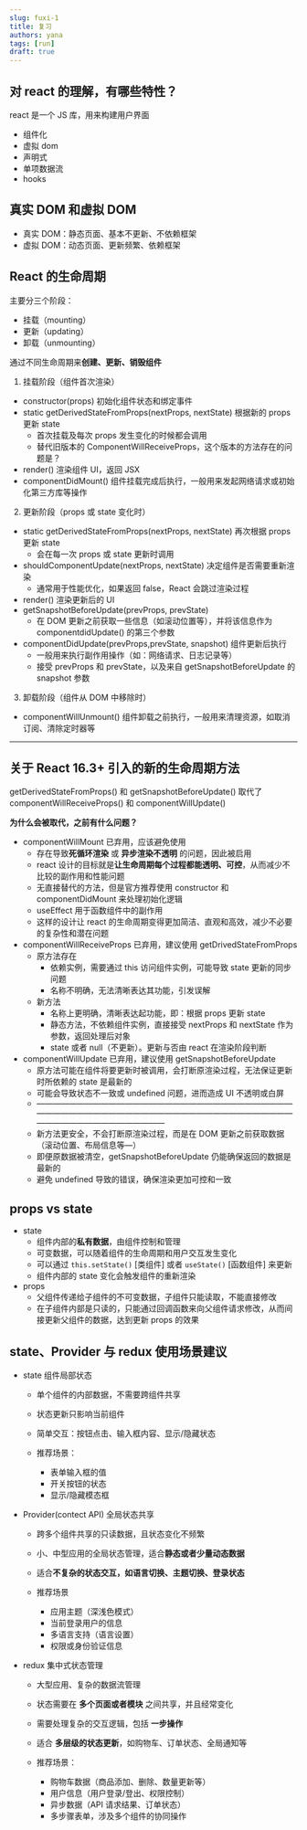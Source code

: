 ```yaml
---
slug: fuxi-1
title: 复习
authors: yana
tags: [run]
draft: true
---
```


## 对 react 的理解，有哪些特性？

react 是一个 JS 库，用来构建用户界面

- 组件化
- 虚拟 dom
- 声明式
- 单项数据流
- hooks

## 真实 DOM 和虚拟 DOM

- 真实 DOM：静态页面、基本不更新、不依赖框架
- 虚拟 DOM：动态页面、更新频繁、依赖框架

## React 的生命周期

主要分三个阶段：

- 挂载（mounting）
- 更新（updating）
- 卸载（unmounting）

通过不同生命周期来**创建、更新、销毁组件**

1. 挂载阶段（组件首次渲染）

- constructor(props) 初始化组件状态和绑定事件
- static getDerivedStateFromProps(nextProps, nextState) 根据新的 props 更新 state
  - 首次挂载及每次 props 发生变化的时候都会调用
  - 替代旧版本的 ComponentWillReceiveProps，这个版本的方法存在的问题是？
- render() 渲染组件 UI，返回 JSX
- componentDidMount() 组件挂载完成后执行，一般用来发起网络请求或初始化第三方库等操作

2. 更新阶段（props 或 state 变化时）

- static getDerivedStateFromProps(nextProps, nextState) 再次根据 props 更新 state
  - 会在每一次 props 或 state 更新时调用
- shouldComponentUpdate(nextProps, nextState) 决定组件是否需要重新渲染
  - 通常用于性能优化，如果返回 false，React 会跳过渲染过程
- render() 渲染更新后的 UI
- getSnapshotBeforeUpdate(prevProps, prevState)
  - 在 DOM 更新之前获取一些信息（如滚动位置等），并将该信息作为 componentdidUpdate() 的第三个参数
- componentDidUpdate(prevProps,prevState, snapshot) 组件更新后执行
  - 一般用来执行副作用操作（如：网络请求、日志记录等）
  - 接受 prevProps 和 prevState，以及来自 getSnapshotBeforeUpdate 的 snapshot 参数

3. 卸载阶段（组件从 DOM 中移除时）

- componentWillUnmount() 组件卸载之前执行，一般用来清理资源，如取消订阅、清除定时器等

---

## 关于 React 16.3+ 引入的新的生命周期方法

getDerivedStateFromProps() 和 getSnapshotBeforeUpdate() 取代了 componentWillReceiveProps() 和 componentWillUpdate()

**为什么会被取代，之前有什么问题？**

- componentWillMount 已弃用，应该避免使用
  - 存在导致**死循环渲染** 或 **异步渲染不透明** 的问题，因此被启用
  - react 设计的目标就是**让生命周期每个过程都能透明、可控**，从而减少不比较的副作用和性能问题
  - 无直接替代的方法，但是官方推荐使用 constructor 和 componentDidMount 来处理初始化逻辑
  - useEffect 用于函数组件中的副作用
  - 这样的设计让 react 的生命周期变得更加简洁、直观和高效，减少不必要的复杂性和潜在问题
- componentWillReceiveProps 已弃用，建议使用 getDrivedStateFromProps
  - 原方法存在
    - 依赖实例，需要通过 this 访问组件实例，可能导致 state 更新的同步问题
    - 名称不明确，无法清晰表达其功能，引发误解
  - 新方法
    - 名称上更明确，清晰表达起功能，即：根据 props 更新 state
    - 静态方法，不依赖组件实例，直接接受 nextProps 和 nextState 作为参数，返回处理后对象
    - state 或者 null（不更新）。更新与否由 react 在渲染阶段判断
- componentWillUpdate 已弃用，建议使用 getSnapshotBeforeUpdate
  - 原方法可能在组件将要更新时被调用，会打断原渲染过程，无法保证更新时所依赖的 state 是最新的
  - 可能会导致状态不一致或 undefined 问题，进而造成 UI 不透明或白屏
  - ————————————————————————————————————————————————————————————————————————————————
  - 新方法更安全，不会打断原渲染过程，而是在 DOM 更新之前获取数据（滚动位置、布局信息等—）
  - 即便原数据被清空，getSnapshotBeforeUpdate 仍能确保返回的数据是最新的
  - 避免 undefined 导致的错误，确保渲染更加可控和一致

## props vs state

- state
  - 组件内部的**私有数据**，由组件控制和管理
  - 可变数据，可以随着组件的生命周期和用户交互发生变化
  - 可以通过 `this.setState()` [类组件] 或者 `useState()` [函数组件] 来更新
  - 组件内部的 state 变化会触发组件的重新渲染
- props
  - 父组件传递给子组件的不可变数据，子组件只能读取，不能直接修改
  - 在子组件内部是只读的，只能通过回调函数来向父组件请求修改，从而间接更新父组件的数据，达到更新 props 的效果

## state、Provider 与 redux 使用场景建议

- state 组件局部状态

  - 单个组件的内部数据，不需要跨组件共享
  - 状态更新只影响当前组件
  - 简单交互：按钮点击、输入框内容、显示/隐藏状态
  - 推荐场景：

    - 表单输入框的值
    - 开关按钮的状态
    - 显示/隐藏模态框

- Provider(contect API) 全局状态共享

  - 跨多个组件共享的只读数据，且状态变化不频繁
  - 小、中型应用的全局状态管理，适合**静态或者少量动态数据**
  - 适合**不复杂的状态交互，如语言切换、主题切换、登录状态**
  - 推荐场景

    - 应用主题（深浅色模式）
    - 当前登录用户的信息
    - 多语言支持（语言设置）
    - 权限或身份验证信息

- redux 集中式状态管理

  - 大型应用、复杂的数据流管理
  - 状态需要在 **多个页面或者模块** 之间共享，并且经常变化
  - 需要处理复杂的交互逻辑，包括 **一步操作**
  - 适合 **多层级的状态更新**，如购物车、订单状态、全局通知等
  - 推荐场景：

    - 购物车数据（商品添加、删除、数量更新等）
    - 用户信息（用户登录/登出、权限控制）
    - 异步数据（API 请求结果、订单状态）
    - 多步骤表单，涉及多个组件的协同操作
